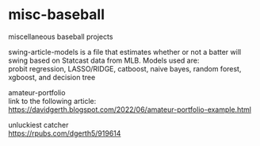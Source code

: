 # misc-baseball
miscellaneous baseball projects <br/>

swing-article-models is a file that estimates whether or not a batter will swing based on Statcast data from MLB. Models used are: <br/>
probit regression, LASSO/RIDGE, catboost, naive bayes, random forest, xgboost, and decision tree

amateur-portfolio <br/>
link to the following article: https://davidgerth.blogspot.com/2022/06/amateur-portfolio-example.html <br/>

unluckiest catcher <br/>
https://rpubs.com/dgerth5/919614
